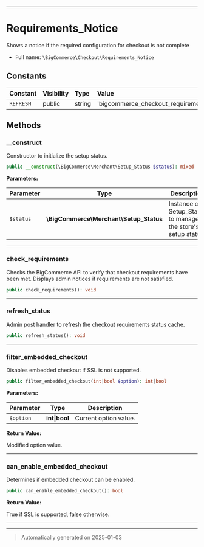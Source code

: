 ***

# Requirements_Notice

Shows a notice if the required configuration for checkout is not complete



* Full name: `\BigCommerce\Checkout\Requirements_Notice`


## Constants

| Constant | Visibility | Type | Value |
|:---------|:-----------|:-----|:------|
|`REFRESH`|public|string|&#039;bigcommerce_checkout_requirements_refresh&#039;|


## Methods


### __construct

Constructor to initialize the setup status.

```php
public __construct(\BigCommerce\Merchant\Setup_Status $status): mixed
```








**Parameters:**

| Parameter | Type | Description |
|-----------|------|-------------|
| `$status` | **\BigCommerce\Merchant\Setup_Status** | Instance of Setup_Status to manage the store&#039;s setup status. |





***

### check_requirements

Checks the BigCommerce API to verify that checkout requirements
have been met. Displays admin notices if requirements are not satisfied.

```php
public check_requirements(): void
```












***

### refresh_status

Admin post handler to refresh the checkout requirements status cache.

```php
public refresh_status(): void
```












***

### filter_embedded_checkout

Disables embedded checkout if SSL is not supported.

```php
public filter_embedded_checkout(int|bool $option): int|bool
```








**Parameters:**

| Parameter | Type | Description |
|-----------|------|-------------|
| `$option` | **int&#124;bool** | Current option value. |


**Return Value:**

Modified option value.




***

### can_enable_embedded_checkout

Determines if embedded checkout can be enabled.

```php
public can_enable_embedded_checkout(): bool
```









**Return Value:**

True if SSL is supported, false otherwise.




***


***
> Automatically generated on 2025-01-03
